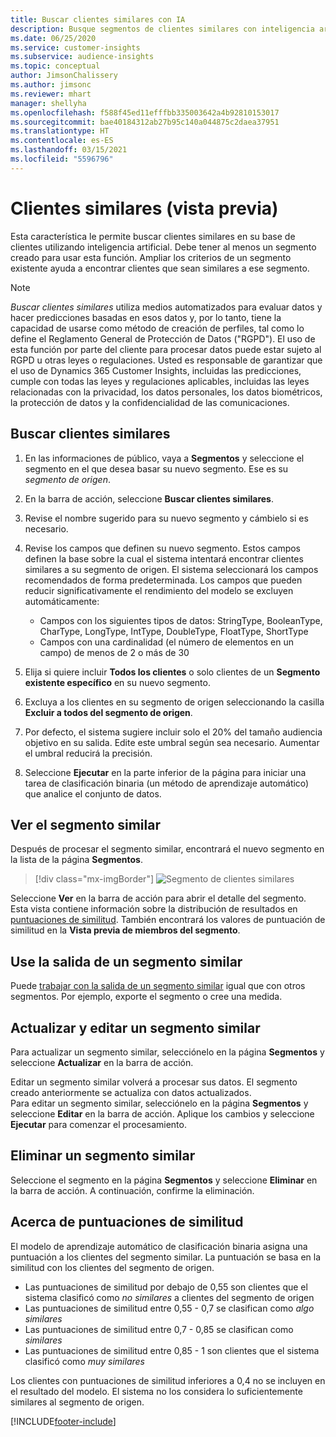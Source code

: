 ```yaml
---
title: Buscar clientes similares con IA
description: Busque segmentos de clientes similares con inteligencia artificial.
ms.date: 06/25/2020
ms.service: customer-insights
ms.subservice: audience-insights
ms.topic: conceptual
author: JimsonChalissery
ms.author: jimsonc
ms.reviewer: mhart
manager: shellyha
ms.openlocfilehash: f588f45ed11efffbb335003642a4b92810153017
ms.sourcegitcommit: bae40184312ab27b95c140a044875c2daea37951
ms.translationtype: HT
ms.contentlocale: es-ES
ms.lasthandoff: 03/15/2021
ms.locfileid: "5596796"
---
```

# <a name="similar-customers-preview"></a>Clientes similares (vista previa)

Esta característica le permite buscar clientes similares en su base de clientes utilizando inteligencia artificial. Debe tener al menos un segmento creado para usar esta función. Ampliar los criterios de un segmento existente ayuda a encontrar clientes que sean similares a ese segmento.

> [!NOTE]
> *Buscar clientes similares* utiliza medios automatizados para evaluar datos y hacer predicciones basadas en esos datos y, por lo tanto, tiene la capacidad de usarse como método de creación de perfiles, tal como lo define el Reglamento General de Protección de Datos ("RGPD"). El uso de esta función por parte del cliente para procesar datos puede estar sujeto al RGPD u otras leyes o regulaciones. Usted es responsable de garantizar que el uso de Dynamics 365 Customer Insights, incluidas las predicciones, cumple con todas las leyes y regulaciones aplicables, incluidas las leyes relacionadas con la privacidad, los datos personales, los datos biométricos, la protección de datos y la confidencialidad de las comunicaciones.

## <a name="finding-similar-customers"></a>Buscar clientes similares

1. En las informaciones de público, vaya a **Segmentos** y seleccione el segmento en el que desea basar su nuevo segmento. Ese es su *segmento de origen*.

1. En la barra de acción, seleccione **Buscar clientes similares**.

1. Revise el nombre sugerido para su nuevo segmento y cámbielo si es necesario.

1. Revise los campos que definen su nuevo segmento. Estos campos definen la base sobre la cual el sistema intentará encontrar clientes similares a su segmento de origen. El sistema seleccionará los campos recomendados de forma predeterminada.
  Los campos que pueden reducir significativamente el rendimiento del modelo se excluyen automáticamente:
  
   - Campos con los siguientes tipos de datos: StringType, BooleanType, CharType, LongType, IntType, DoubleType, FloatType, ShortType
   - Campos con una cardinalidad (el número de elementos en un campo) de menos de 2 o más de 30

1. Elija si quiere incluir **Todos los clientes** o solo clientes de un **Segmento existente específico** en su nuevo segmento.

1. Excluya a los clientes en su segmento de origen seleccionando la casilla **Excluir a todos del segmento de origen**.

1. Por defecto, el sistema sugiere incluir solo el 20% del tamaño audiencia objetivo en su salida. Edite este umbral según sea necesario. Aumentar el umbral reducirá la precisión.

1. Seleccione **Ejecutar** en la parte inferior de la página para iniciar una tarea de clasificación binaria (un método de aprendizaje automático) que analice el conjunto de datos.

## <a name="view-the-similar-segment"></a>Ver el segmento similar

Después de procesar el segmento similar, encontrará el nuevo segmento en la lista de la página **Segmentos**.

> [!div class="mx-imgBorder"]
> ![Segmento de clientes similares](media/expanded-segment.png "Segmento de clientes similares")

Seleccione **Ver** en la barra de acción para abrir el detalle del segmento. Esta vista contiene información sobre la distribución de resultados en [puntuaciones de similitud](#about-similarity-scores). También encontrará los valores de puntuación de similitud en la **Vista previa de miembros del segmento**.

## <a name="use-the-output-of-a-similar-segment"></a>Use la salida de un segmento similar

Puede [trabajar con la salida de un segmento similar](segments.md) igual que con otros segmentos. Por ejemplo, exporte el segmento o cree una medida.

## <a name="refresh-and-edit-a-similar-segment"></a>Actualizar y editar un segmento similar

Para actualizar un segmento similar, selecciónelo en la página **Segmentos** y seleccione **Actualizar** en la barra de acción.

Editar un segmento similar volverá a procesar sus datos. El segmento creado anteriormente se actualiza con datos actualizados.    
Para editar un segmento similar, selecciónelo en la página **Segmentos** y seleccione **Editar** en la barra de acción. Aplique los cambios y seleccione **Ejecutar** para comenzar el procesamiento.

## <a name="delete-a-similar-segment"></a>Eliminar un segmento similar

Seleccione el segmento en la página **Segmentos** y seleccione **Eliminar** en la barra de acción. A continuación, confirme la eliminación.

## <a name="about-similarity-scores"></a>Acerca de puntuaciones de similitud

El modelo de aprendizaje automático de clasificación binaria asigna una puntuación a los clientes del segmento similar. La puntuación se basa en la similitud con los clientes del segmento de origen.

- Las puntuaciones de similitud por debajo de 0,55 son clientes que el sistema clasificó como *no similares* a clientes del segmento de origen
- Las puntuaciones de similitud entre 0,55 - 0,7 se clasifican como *algo similares*
- Las puntuaciones de similitud entre 0,7 - 0,85 se clasifican como *similares*
- Las puntuaciones de similitud entre 0,85 - 1 son clientes que el sistema clasificó como *muy similares*

Los clientes con puntuaciones de similitud inferiores a 0,4 no se incluyen en el resultado del modelo. El sistema no los considera lo suficientemente similares al segmento de origen.


[!INCLUDE[footer-include](../includes/footer-banner.md)]